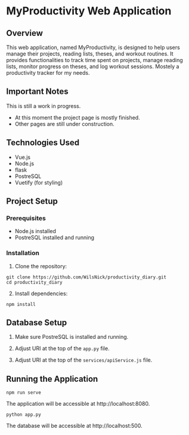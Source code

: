 # MyProductivity Web Application

## Overview

This web application, named MyProductivity, is designed to help users manage their projects, reading lists, theses, and workout routines. It provides functionalities to track time spent on projects, manage reading lists, monitor progress on theses, and log workout sessions. Mostely a productivity tracker for my needs.

## Important Notes
This is still a work in progress. 
- At this moment the project page is mostly finished.
- Other pages are still under construction.


## Technologies Used

- Vue.js
- Node.js
- flask
- PostreSQL
- Vuetify (for styling)

## Project Setup

### Prerequisites

- Node.js installed
- PostreSQL installed and running

### Installation

1. Clone the repository:

```
git clone https://github.com/WilsNick/productivity_diary.git
cd productivity_diary
```
2. Install dependencies:
```
npm install
```
## Database Setup
1. Make sure PostreSQL is installed and running.

2. Adjust URI at the top of the `app.py` file.

3. Adjust URI at the top of the `services/apiService.js` file.

## Running the Application
```
npm run serve
```

The application will be accessible at http://localhost:8080.

```
python app.py
```
The database will be accessible at http://localhost:500.
